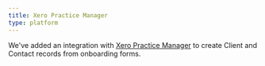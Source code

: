 ```yaml
---
title: Xero Practice Manager
type: platform
---
```


We've added an integration with [Xero Practice Manager](https://www.xero.com/nz/xero-practice-manager/) to create Client and Contact records from onboarding forms.